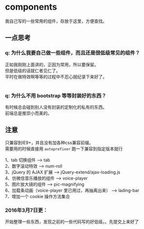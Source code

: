 # components
我自己写的一些常用的组件，存放于这里，方便查找。

## 一点思考
### q: 为什么我要自己做一些组件，而且还是很低级常见的组件？<br>
正如我刚刚上面讲的，正因为常用，所以要保留。<br>
但是低级的话就仁者见仁了。<br>
平时在做特效啊等等的过程中不忍心就纪录下来好了。<br>
<br>
### q: 为什么不用 bootstrap 等等封装好的东西？<br>
有时候总会碰到别人没有封装的定制化的私有的东西。<br>
前端总是推崇小而美的。<br>

## 注意
只兼容到IE9+，并且没有加各种css兼容前缀。<br>
需要用的时候直接用 `autoprefixer` 跑一下兼容到指定版本就行<br>
<br>
1、tab 切换组件  -->  tab <br>
2、数字滚动特效  -->  num-roll <br>
3、jQuery 的 AJAX 扩展  -->  jQuery-extend/ajax-loading.js <br>
4、仿微信音乐播放的组件  -->  voice-player <br>
5、图片放大镜的组件  -->  pic-magnifying <br>
6、加载条动画（voice-player 里已用过，再抽离出来）  -->  lading-bar <br>
7、增加一个 cookie 操作方法集合

### 2016年3月7日更：
开始整理一些东西，发现之前的一些代码写的好低级。。先提交上来好了